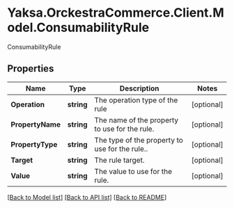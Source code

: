 # Yaksa.OrckestraCommerce.Client.Model.ConsumabilityRule
ConsumabilityRule

## Properties

Name | Type | Description | Notes
------------ | ------------- | ------------- | -------------
**Operation** | **string** | The operation type of the rule | [optional] 
**PropertyName** | **string** | The name of the property to use for the rule. | [optional] 
**PropertyType** | **string** | The type of the property to use for the rule.. | [optional] 
**Target** | **string** | The rule target. | [optional] 
**Value** | **string** | The value to use for the rule. | [optional] 

[[Back to Model list]](../README.md#documentation-for-models) [[Back to API list]](../README.md#documentation-for-api-endpoints) [[Back to README]](../README.md)

